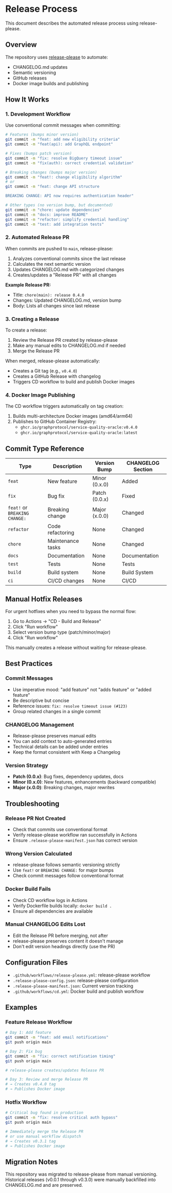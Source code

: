 # Release Process

This document describes the automated release process using release-please.

## Overview

The repository uses [release-please](https://github.com/googleapis/release-please) to automate:

- CHANGELOG.md updates
- Semantic versioning
- GitHub releases
- Docker image builds and publishing

## How It Works

### 1. Development Workflow

Use conventional commit messages when committing:

```bash
# Features (bumps minor version)
git commit -m "feat: add new eligibility criteria"
git commit -m "feat(api): add GraphQL endpoint"

# Fixes (bumps patch version)
git commit -m "fix: resolve BigQuery timeout issue"
git commit -m "fix(auth): correct credential validation"

# Breaking changes (bumps major version)
git commit -m "feat!: change eligibility algorithm"
# or
git commit -m "feat: change API structure

BREAKING CHANGE: API now requires authentication header"

# Other types (no version bump, but documented)
git commit -m "chore: update dependencies"
git commit -m "docs: improve README"
git commit -m "refactor: simplify credential handling"
git commit -m "test: add integration tests"
```

### 2. Automated Release PR

When commits are pushed to `main`, release-please:

1. Analyzes conventional commits since the last release
2. Calculates the next semantic version
3. Updates CHANGELOG.md with categorized changes
4. Creates/updates a "Release PR" with all changes

**Example Release PR:**
- Title: `chore(main): release 0.4.0`
- Changes: Updated CHANGELOG.md, version bump
- Body: Lists all changes since last release

### 3. Creating a Release

To create a release:

1. Review the Release PR created by release-please
2. Make any manual edits to CHANGELOG.md if needed
3. Merge the Release PR

When merged, release-please automatically:
- Creates a Git tag (e.g., `v0.4.0`)
- Creates a GitHub Release with changelog
- Triggers CD workflow to build and publish Docker images

### 4. Docker Image Publishing

The CD workflow triggers automatically on tag creation:

1. Builds multi-architecture Docker images (amd64/arm64)
2. Publishes to GitHub Container Registry:
   - `ghcr.io/graphprotocol/service-quality-oracle:v0.4.0`
   - `ghcr.io/graphprotocol/service-quality-oracle:latest`

## Commit Type Reference

| Type | Description | Version Bump | CHANGELOG Section |
|------|-------------|--------------|-------------------|
| `feat` | New feature | Minor (0.x.0) | Added |
| `fix` | Bug fix | Patch (0.0.x) | Fixed |
| `feat!` or `BREAKING CHANGE:` | Breaking change | Major (x.0.0) | Changed |
| `refactor` | Code refactoring | None | Changed |
| `chore` | Maintenance tasks | None | Changed |
| `docs` | Documentation | None | Documentation |
| `test` | Tests | None | Tests |
| `build` | Build system | None | Build System |
| `ci` | CI/CD changes | None | CI/CD |

## Manual Hotfix Releases

For urgent hotfixes when you need to bypass the normal flow:

1. Go to Actions → "CD - Build and Release"
2. Click "Run workflow"
3. Select version bump type (patch/minor/major)
4. Click "Run workflow"

This manually creates a release without waiting for release-please.

## Best Practices

### Commit Messages

- Use imperative mood: "add feature" not "adds feature" or "added feature"
- Be descriptive but concise
- Reference issues: `fix: resolve timeout issue (#123)`
- Group related changes in a single commit

### CHANGELOG Management

- Release-please preserves manual edits
- You can add context to auto-generated entries
- Technical details can be added under entries
- Keep the format consistent with Keep a Changelog

### Version Strategy

- **Patch (0.0.x)**: Bug fixes, dependency updates, docs
- **Minor (0.x.0)**: New features, enhancements (backward compatible)
- **Major (x.0.0)**: Breaking changes, major rewrites

## Troubleshooting

### Release PR Not Created

- Check that commits use conventional format
- Verify release-please workflow ran successfully in Actions
- Ensure `.release-please-manifest.json` has correct version

### Wrong Version Calculated

- release-please follows semantic versioning strictly
- Use `feat!` or `BREAKING CHANGE:` for major bumps
- Check commit messages follow conventional format

### Docker Build Fails

- Check CD workflow logs in Actions
- Verify Dockerfile builds locally: `docker build .`
- Ensure all dependencies are available

### Manual CHANGELOG Edits Lost

- Edit the Release PR before merging, not after
- release-please preserves content it doesn't manage
- Don't edit version headings directly (use the PR)

## Configuration Files

- `.github/workflows/release-please.yml`: release-please workflow
- `.release-please-config.json`: release-please configuration
- `.release-please-manifest.json`: Current version tracking
- `.github/workflows/cd.yml`: Docker build and publish workflow

## Examples

### Feature Release Workflow

```bash
# Day 1: Add feature
git commit -m "feat: add email notifications"
git push origin main

# Day 2: Fix bug
git commit -m "fix: correct notification timing"
git push origin main

# release-please creates/updates Release PR

# Day 3: Review and merge Release PR
# → Creates v0.4.0 tag
# → Publishes Docker image
```

### Hotfix Workflow

```bash
# Critical bug found in production
git commit -m "fix: resolve critical auth bypass"
git push origin main

# Immediately merge the Release PR
# or use manual workflow dispatch
# → Creates v0.3.1 tag
# → Publishes Docker image
```

## Migration Notes

This repository was migrated to release-please from manual versioning. Historical releases (v0.0.1 through v0.3.0) were manually backfilled into CHANGELOG.md and are preserved.
